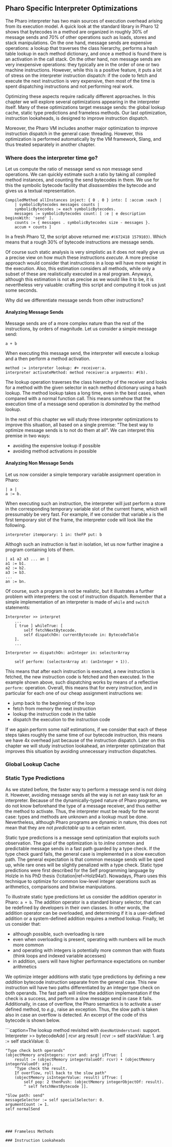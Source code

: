 ## Pharo Specific Interpreter Optimizations

The Pharo interpreter has two main sources of execution overhead arising from its execution model.
A quick look at the standard library in Pharo 12 shows that bytecodes in a method are organized in roughly 30% of message sends and 70% of other operations such as loads, stores and stack manipulations.
On the one hand, message sends are expensive operations: a lookup that traverses the class hierarchy, performs a hash table lookup in each method dictionary, and once a method is found there is an activation in the call stack.
On the other hand, non message sends are very inexpensive operations: they typically are in the order of one or two machine instructions.
However, while this is a positive feature, it puts a lot of stress on the interpreter instruction dispatch: if the code to fetch and execute the next instruction is very expensive, then most of the time is spent dispatching instructions and not performing real work.

Optimizing these aspects require radically different approaches.
In this chapter we will explore several optimizations appearing in the interpreter itself.
Many of these optimizations target message sends: the global lookup cache, static type predictions and frameless methods.
Our last optimization, instruction lookaheads, is designed to improve instruction dispatch.

Moreover, the Pharo VM includes another major optimization to improve instruction dispatch in the general case: threading.
However, this optimization is performed automatically by the VM framework, Slang, and thus treated separately in another chapter.

### Where does the interpreter time go?

Let us compute the ratio of message send vs non message send operations.
We can quickly estimate such a ratio by taking all compiled method instances, and counting the send bytecodes in them.
We use for this the symbolic bytecode facility that *disassembles* the bytecode and gives us a textual representation.

```smalltalk
CompiledMethod allInstances inject: { 0 . 0 } into: [ :accum :each |
	| symbolicBytecodes messages counts |
	symbolicBytecodes := each symbolicBytecodes.
	messages := symbolicBytecodes count: [ :e | e description beginsWith: 'send' ].
	counts := { messages . symbolicBytecodes size - messages }.
	accum + counts ]
````

In a fresh Pharo 12, the script above returned me: `#(672418 1579103)`.
Which means that a rough 30% of bytecode instructions are message sends.

Of course such static analysis is very simplistic as it does not really give us a precise view on how much these instructions *execute*.
A more precise approach would consider that instructions in a loop will have more weight in the execution.
Also, this estimation considers all methods, while only a subset of these are realistically executed in a real program.
Anyways, although this estimation is not as precise as we would like it to be, it is nevertheless very valuable: crafting this script and computing it took us just some seconds.

Why did we differentiate message sends from other instructions?

#### Analyzing Message Sends

Message sends are of a more complex nature than the rest of the instructions, by orders of magnitude.
Let us consider a simple message send:

```smalltalk
a + b
```

When executing this message send, the interpreter will execute a lookup and a then perform a method activation.

```smalltalk
method := interpreter lookup: #+ receiver:a.
interpreter activateMethod: method receiver:a arguments: #(b).
```

The lookup operation traverses the class hierarchy of the receiver and looks for a method with the given selector in each method dictionary using a hash lookup.
The method lookup takes a long time, even in the best cases, when compared with a normal function call.
This means somehow that the execution time of a message send operation is *dominated* by the method lookup.

In the rest of this chapter we will study three interpreter optimizations to improve this situation, all based on a single premise: "The best way to optimize message sends is to not do them at all".
We can interpret this premise in two ways: 
 - avoiding the expensive lookup if possible
 - avoiding method activations in possible

#### Analyzing Non Message Sends

Let us now consider a simple temporary variable assignment operation in Pharo:

```smalltalk
| a |
a := b.
```

When executing such an instruction, the interpreter will just perform a store in the corresponding temporary variable slot of the current frame, which will pressumably be very fast.
For example, if we consider that variable `a` is the first temporary slot of the frame, the interpreter code will look like the following.

```smalltalk
interpreter itemporary: 1 in: theFP put: b
```

Althogh such an instruction is fast in isolation, let us now further imagine a program containing lots of them.

```smalltalk
| a1 a2 a3 ... an |
a1 := b1.
a2 := b2.
a3 := b3.
...
an := bn.
```

Of course, such a program is not be realistic, but it illustrates a further problem with interpreters: the cost of instruction dispatch.
Remember that a simple implementation of an interpreter is made of `while` and `switch` statements:

```smalltalk
Interpreter >> interpret
	...
	[ true ] whileTrue: [
		self fetchNextBytecode.
		self dispatchOn: currentBytecode in: BytecodeTable
	].
	...

Interpreter >> dispatchOn: anInteger in: selectorArray

	self perform: (selectorArray at: (anInteger + 1)).
```

This means that after each instruction is executed, a new instruction is fetched, the new instruction code is fetched and then executed.
In the example shown above, such dispatching works by means of a reflective `perform:` operation.
Overall, this means that for every instruction, and in particular for each one of our cheap assignment instructions we:
 - jump back to the beginning of the loop
 - fetch from memory the next instruction
 - lookup the instruction code in the table
 - dispatch the execution to the instruction code

If we again perform some naïf estimations, if we consider that each of these steps takes roughly the same time of our bytecode instruction, this means we have 4x overhead just because of the instruction dispatch.
Later on this chapter we will study instruction lookahead, an interpreter optimization that improves this situation by avoiding unnecessary instruction dispatches.

### Global Lookup Cache

### Static Type Predictions

As we stated before, the faster way to perform a message send is not doing it.
However, avoiding message sends all the way is not an easy task for an interpreter.
Because of the dynamically-typed nature of Pharo programs, we do not know beforehand the type of a message receiver, and thus neither the method to activate.
Thus, the interpreter must be ready for the worst case: types and methods are unknown and a lookup must be done.
Nevertheless, although Pharo programs are dynamic in nature, this does not mean that they are not *predictable* up to a certain extent.

Static type predictions is a message send optimization that exploits such observation.
The goal of the optimization is to *inline* common and predictable message sends in a fast path guarded by a type check.
If the type check guard fails, the general case is implemented in a slow execution path.
The general expectation is that common message sends will be sped up, while rare ones will be slightly penalized with a type check.
Static type predictions were first described for the Self programming language by Holzle in his PhD thesis {!citation|ref=Holz94a!}.
Nowadays, Pharo uses this technique to optimize for common low-level integer operations such as arithmetics, comparisons and bitwise manipulations.

To illustrate static type predictions let us consider the addition operator in Pharo: `a + b`.
The addition operator is a standard binary selector, that can be redefined by developers in their own classes.
In other words, the addition operator can be overloaded, and determining if it is a user-defined addition or a system-defined addition requires a method lookup.
Finally, let us consider that:
 - although possible, such overloading is rare
 - even when overloading is present, operating with numbers will be much more common
 - and operating with integers is potentially more common than with floats (think loops and indexed variable accesses)
 - in addition, users will have higher performance expectations on number arithmetics

We optimize integer additions with static type predictions by defining a new *addition* bytecode instruction separate from the general case.
This new instruction will have two paths differentiated by an integer type check on both operands.
The fast path will inline the addition implementation if the check is a success, and perform a slow message send in case it fails.
Additionally, in case of overflow, the Pharo semantics is to activate a user defined method, to *e.g.,* raise an exception.
Thus, the slow path is taken also in case an overflow is detected.
An excerpt of the code of this bytecode is shown below.

```caption=The lookup method revisited with `doesNotUnderstand:` support.
Interpreter >> bytecodeAdd
	| rcvr arg result |
	rcvr := self stackValue: 1.
	arg := self stackValue: 0.

	"Type check both operands"
	(objectMemory areIntegers: rcvr and: arg) ifTrue: [
		result := (objectMemory integerValueOf: rcvr) + (objectMemory integerValueOf: arg).
		"Type check the result.
		If overflow, roll back to the slow path"
		(objectMemory isIntegerValue: result) ifTrue: [
			self pop: 2 thenPush: (objectMemory integerObjectOf: result).
			^ self fetchNextBytecode ]].

	"Slow path: send"
	messageSelector := self specialSelector: 0.
	argumentCount := 1.
	self normalSend
```



### Frameless Methods

### Instruction Lookaheads